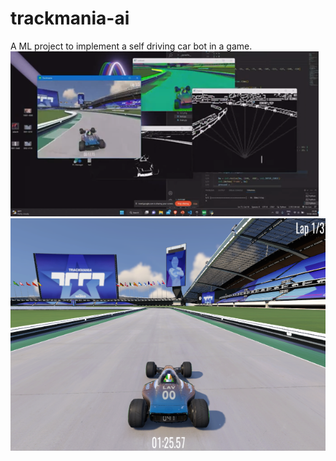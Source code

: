 # trackmania-ai
A ML project to implement a self driving car bot in a game.
![alt text](./screenshot.png)
![alt text](./ss.png)
